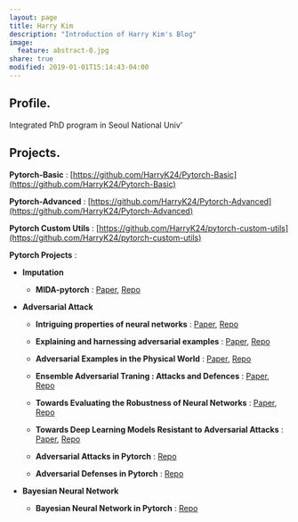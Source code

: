 ```yaml
---
layout: page
title: Harry Kim
description: "Introduction of Harry Kim's Blog"
image:
  feature: abstract-0.jpg
share: true
modified: 2019-01-01T15:14:43-04:00
---
```

## Profile.

Integrated PhD program in Seoul National Univ'

## Projects.

**Pytorch-Basic** : [https://github.com/HarryK24/Pytorch-Basic](https://github.com/HarryK24/Pytorch-Basic)

**Pytorch-Advanced** : [https://github.com/HarryK24/Pytorch-Advanced](https://github.com/HarryK24/Pytorch-Advanced)

**Pytorch Custom Utils** : [https://github.com/HarryK24/pytorch-custom-utils](https://github.com/HarryK24/pytorch-custom-utils)

**Pytorch Projects** :

* **Imputation**

	* **MIDA-pytorch** : [Paper](https://arxiv.org/abs/1705.02737), [Repo](https://github.com/HarryK24/MIDA-pytorch)

* **Adversarial Attack**

	* **Intriguing properties of neural networks** : [Paper](https://arxiv.org/abs/1312.6199), [Repo](https://github.com/HarryK24/IPNN-pytorch)
	* **Explaining and harnessing adversarial examples** : [Paper](https://arxiv.org/abs/1412.6572), [Repo](https://github.com/HarryK24/FGSM-pytorch)
	* **Adversarial Examples in the Physical World** : [Paper](https://arxiv.org/abs/1607.02533), [Repo](https://github.com/HarryK24/AEPW-pytorch)
	* **Ensemble Adversarial Traning : Attacks and Defences** : [Paper](https://arxiv.org/abs/1705.07204), [Repo](https://github.com/HarryK24/RFGSM-pytorch)
	* **Towards Evaluating the Robustness of Neural Networks** : [Paper](https://arxiv.org/abs/1608.04644), [Repo](https://github.com/HarryK24/CW-pytorch)
	* **Towards Deep Learning Models Resistant to Adversarial Attacks** : [Paper](https://arxiv.org/abs/1706.06083), [Repo](https://github.com/HarryK24/PGD-pytorch)

	* **Adversarial Attacks in Pytorch** : [Repo](https://github.com/HarryK24/adversairal-attacks-pytorch)
	* **Adversarial Defenses in Pytorch** : [Repo](https://github.com/Harry24k/adversarial-defenses-pytorch)
	
* **Bayesian Neural Network**

	* **Bayesian Neural Network in Pytorch** : [Repo](https://github.com/Harry24k/bayesian-neural-network-pytorch)